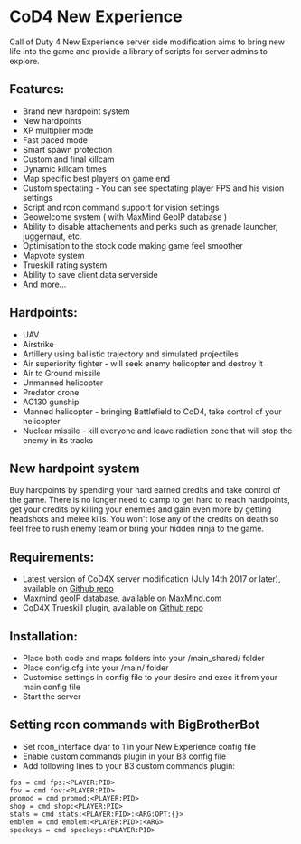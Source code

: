 # CoD4 New Experience
Call of Duty 4 New Experience server side modification aims to bring new life into the game and provide a library of scripts for server admins to explore.

## Features:
* Brand new hardpoint system
* New hardpoints
* XP multiplier mode
* Fast paced mode
* Smart spawn protection
* Custom and final killcam
* Dynamic killcam times
* Map specific best players on game end
* Custom spectating - You can see spectating player FPS and his vision settings
* Script and rcon command support for vision settings
* Geowelcome system ( with MaxMind GeoIP database )
* Ability to disable attachements and perks such as grenade launcher, juggernaut, etc.
* Optimisation to the stock code making game feel smoother
* Mapvote system
* Trueskill rating system
* Ability to save client data serverside
* And more...

## Hardpoints:
* UAV
* Airstrike
* Artillery using ballistic trajectory and simulated projectiles
* Air superiority fighter - will seek enemy helicopter and destroy it
* Air to Ground missile
* Unmanned helicopter
* Predator drone
* AC130 gunship
* Manned helicopter - bringing Battlefield to CoD4, take control of your helicopter
* Nuclear missile - kill everyone and leave radiation zone that will stop the enemy in its tracks

## New hardpoint system
Buy hardpoints by spending your hard earned credits and take control of the game. There is no longer need to camp to get hard to reach hardpoints, get your credits by killing your enemies and gain even more by getting headshots and melee kills. You won't lose any of the credits on death so feel free to rush enemy team or bring your hidden ninja to the game.

## Requirements:
* Latest version of CoD4X server modification (July 14th 2017 or later), available on [Github repo](https://github.com/callofduty4x/CoD4x_Server)
* Maxmind geoIP database, available on [MaxMind.com](http://dev.maxmind.com/geoip/legacy/install/country/)
* CoD4X Trueskill plugin, available on [Github repo](https://github.com/leiizko/cod4_trueskill_plugin)

## Installation:
* Place both code and maps folders into your <CoD4x Server Dir>/main_shared/ folder
* Place config.cfg into your <CoD4x Server Dir>/main/ folder
* Customise settings in config file to your desire and exec it from your main config file
* Start the server

## Setting rcon commands with BigBrotherBot
* Set rcon_interface dvar to 1 in your New Experience config file
* Enable custom commands plugin in your B3 config file
* Add following lines to your B3 custom commands plugin:
```
fps = cmd fps:<PLAYER:PID>
fov = cmd fov:<PLAYER:PID>
promod = cmd promod:<PLAYER:PID>
shop = cmd shop:<PLAYER:PID>
stats = cmd stats:<PLAYER:PID>:<ARG:OPT:{}>
emblem = cmd emblem:<PLAYER:PID>:<ARG>
speckeys = cmd speckeys:<PLAYER:PID>
```
